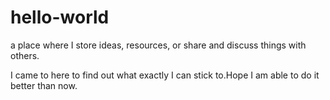 # hello-world
a place where I store ideas, resources, or share and discuss things with others.

I came to here to find out what exactly I can stick to.Hope I am able to do it better than now.
